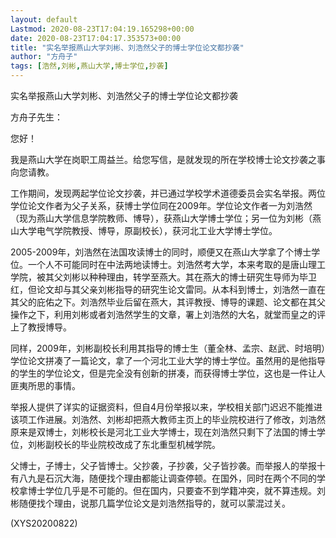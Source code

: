 ```yaml
---
layout: default
Lastmod: 2020-08-23T17:04:19.165298+00:00
date: 2020-08-23T17:04:17.353573+00:00
title: "实名举报燕山大学刘彬、刘浩然父子的博士学位论文都抄袭"
author: "方舟子"
tags: [浩然,刘彬,燕山大学,博士学位,抄袭]
---
```


实名举报燕山大学刘彬、刘浩然父子的博士学位论文都抄袭

方舟子先生：

您好！

我是燕山大学在岗职工周益兰。给您写信，是就发现的所在学校博士论文抄袭之事向您请教。

工作期间，发现两起学位论文抄袭，并已通过学校学术道德委员会实名举报。两位学位论文作者为父子关系，获博士学位同在2009年。学位论文作者一为刘浩然（现为燕山大学信息学院教师、博导），获燕山大学博士学位；另一位为刘彬（燕山大学电气学院教授、博导，原副校长），获河北工业大学博士学位。

2005-2009年，刘浩然在法国攻读博士的同时，顺便又在燕山大学拿了个博士学位。一个人不可能同时在中法两地读博士。刘浩然考大学，本来考取的是唐山理工学院，被其父刘彬以种种理由，转学至燕大。其在燕大的博士研究生导师为毕卫红，但论文却与其父亲刘彬指导的研究生论文雷同。从本科到博士，刘浩然一直在其父的庇佑之下。刘浩然毕业后留在燕大，其评教授、博导的课题、论文都在其父操作之下，利用刘彬或者刘浩然学生的文章，署上刘浩然的大名，就堂而皇之的评上了教授博导。

同样，2009年，刘彬副校长利用其指导的博士生（董全林、孟宗、赵武、时培明）学位论文拼凑了一篇论文，拿了一个河北工业大学的博士学位。虽然用的是他指导的学生的学位论文，但是完全没有创新的拼凑，而获得博士学位，这也是一件让人匪夷所思的事情。

举报人提供了详实的证据资料，但自4月份举报以来，学校相关部门迟迟不能推进该项工作进展。刘浩然、刘彬却把燕大教师主页上的毕业院校进行了修改，刘浩然原来是双博士，刘彬校长是河北工业大学博士，现在刘浩然只剩下了法国的博士学位，刘彬副校长的毕业院校改成了东北重型机械学院。

父博士，子博士，父子皆博士。父抄袭，子抄袭，父子皆抄袭。而举报人的举报十有八九是石沉大海，随便找个理由都能让调查停顿。在国外，同时在两个不同的学校拿博士学位几乎是不可能的。但在国内，只要查不到学籍冲突，就不算违规。刘彬随便找个理由，说那几篇学位论文是刘浩然指导的，就可以蒙混过关。

(XYS20200822)

